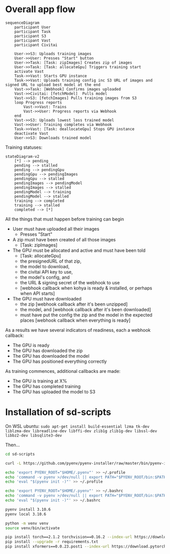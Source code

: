 # Overall app flow

```mermaid
sequenceDiagram
    participant User
    participant Task
    participant S3
    participant Vast
    participant Civitai

    User->>S3: Uploads training images
    User->>User: Presses "Start" button
    User->>Task: [Task: zipImages] Creates zip of images
    User->>Task: [Task: allocateGpu] Triggers training start
    activate Vast
    Task->>Vast: Starts GPU instance
    Task->>Vast: Uploads training config inc S3 URL of images and signed URL to upload best model at the end
    Vast->>Task: [Webhook] Confirms images uploaded
    Vast->>Civitai: [fetchModel]  Pulls model
    Vast->>S3: [fetchImages] Pulls training images from S3
    loop Progress reports
        Vast->>Vast: Trains
        Vast->>User: Progress reports via Webhook
    end
    Vast->>S3: Uploads lowest loss trained model
    Vast->>User: Training completes via Webhook
    Task->>Vast: [Task: deallocateGpu] Stops GPU instance
    deactivate Vast
    User->>S3: Downloads trained model
```

Training statuses:

```mermaid
stateDiagram-v2
    [*] --> pending
    pending --> stalled
    pending --> pendingGpu
    pendingGpu --> pendingImages
    pendingGpu --> stalled
    pendingImages --> pendingModel
    pendingImages --> stalled
    pendingModel --> training
    pendingModel --> stalled
    training --> completed
    training --> stalled
    completed --> [*]
```

All the things that must happen before training can begin

-   User must have uploaded all their images
    -   Presses "Start"
-   A zip must have been created of all those images
    -   [Task: zipImages]
-   The GPU must be allocated and active and must have been told
    -   [Task: allocateGpu]
    -   the presignedURL of that zip,
    -   the model to download,
    -   the civitai API key to use,
    -   the model's config, and
    -   the URL & signing secret of the webhook to use
    -   [webhook callback when kohya is ready & installed, or perhaps when API starts]
-   The GPU must have downloaded
    -   the zip [webhook callback after it's been unzipped]
    -   the model, and [webhook callback after it's been downloaded]
    -   must have put the config the zip and the model in the expected places [webhook callback when everything is ready]

As a results we have several indicators of readiness, each a webhook callback:

-   The GPU is ready
-   The GPU has downloaded the zip
-   The GPU has downloaded the model
-   The GPU has positioned everything correctly

As training commences, additional callbacks are made:

-   The GPU is training at X%
-   The GPU has completed training
-   The GPU has uploaded the model to S3

# Installation of sd-scripts

On WSL ubuntu: `sudo apt-get install build-essential lzma tk-dev liblzma-dev libreadline-dev libffi-dev zlib1g zlib1g-dev libssl-dev libbz2-dev libsqlite3-dev`

Then...

```bash
cd sd-scripts

curl -L https://github.com/pyenv/pyenv-installer/raw/master/bin/pyenv-installer | bash

echo 'export PYENV_ROOT="$HOME/.pyenv"' >> ~/.profile
echo 'command -v pyenv >/dev/null || export PATH="$PYENV_ROOT/bin:$PATH"' >> ~/.profile
echo 'eval "$(pyenv init -)"' >> ~/.profile

echo 'export PYENV_ROOT="$HOME/.pyenv"' >> ~/.bashrc
echo 'command -v pyenv >/dev/null || export PATH="$PYENV_ROOT/bin:$PATH"' >> ~/.bashrc
echo 'eval "$(pyenv init -)"' >> ~/.bashrc

pyenv install 3.10.6
pyenv local 3.10.6

python -m venv venv
source venv/bin/activate

pip install torch==2.1.2 torchvision==0.16.2 --index-url https://download.pytorch.org/whl/cu118
pip install --upgrade -r requirements.txt
pip install xformers==0.0.23.post1 --index-url https://download.pytorch.org/whl/cu118
```
